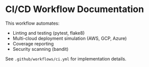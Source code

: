 # CI/CD Workflow Documentation

This workflow automates:
- Linting and testing (pytest, flake8)
- Multi-cloud deployment simulation (AWS, GCP, Azure)
- Coverage reporting
- Security scanning (bandit)

See `.github/workflows/ci.yml` for implementation details.
